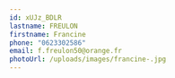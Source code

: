 ```yaml
---
id: xUJz_BDLR
lastname: FREULON
firstname: Francine
phone: "0623302586"
email: f.freulon50@orange.fr
photoUrl: /uploads/images/francine-.jpg
---
```

